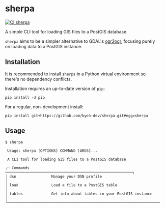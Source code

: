 # sherpa
[![CI sherpa](https://github.com/kyoh-dev/sherpa/actions/workflows/ci.yml/badge.svg?branch=main)](https://github.com/kyoh-dev/sherpa/actions/workflows/ci.yml)

A simple CLI tool for loading GIS files to a PostGIS database.

`sherpa` aims to be a simpler alternative to GDAL's [ogr2ogr](https://gdal.org/programs/ogr2ogr.html), focusing purely
on loading data to a PostGIS instance.

## Installation

It is recommended to install `sherpa` in a Python virtual environment so there's no dependency conflicts.

Installation requires an up-to-date version of `pip`:
```shell
pip install -U pip
```

For a regular, non-development install:
```shell
pip install git+https://github.com/kyoh-dev/sherpa.git#egg=sherpa
```

## Usage

```
$ sherpa

 Usage: sherpa [OPTIONS] COMMAND [ARGS]...

 A CLI tool for loading GIS files to a PostGIS database

╭─ Commands ──────────────────────────────────────────────────────────╮
│ dsn                Manage your DSN profile                          │
│ load               Load a file to a PostGIS table                   │
│ tables             Get info about tables in your PostGIS instance   │
╰─────────────────────────────────────────────────────────────────────╯
```
